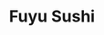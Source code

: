 ---
layout: place
title: "Fuyu Sushi"
permalink: /colorado/aurora/fuyu-sushi.html
stateAbbr: CO
stateName: Colorado
cityName: Aurora
seo:
  name: "Fuyu Sushi"
  type: Restaurant
  links: http://fuyusushi.com/
description: "Looking for sushi in Aurora, Colorado? Check out Fuyu Sushi for a delightful Japanese dining experience. Enjoy a variety of sushi and other dishes in a welco..."
place_id: ChIJYQwbgqmJbIcRNHTYBvRky3E
photos:
  - name: >-
      places/ChIJYQwbgqmJbIcRNHTYBvRky3E/photos/AeeoHcKG-fc-qSDxa9zpUZIoP3d0VMwEpf4mGyT89FSXcbWv2VX6AQ22-sH2dWKFlB-zy_Onwylm_G8j4s1OUJ1V4G9ApFXw0YHa0AofxF1ChgZllOZ68aUFUR3-biqvYfszloOh8HG6y-jfVnuv2W0tH0pH-fzF42-EIkyhpU4SZPkeX9lSmCk7mG2vsvjp6hL_p4qifFhT0R5S-fYQhCk1yBzd52ZpAGyijCoxa6Ov0Y6JSP8dI6R6AkdKEn9svhHMs8NhbNbTbO0SziivND0IfmEdRWUBeJJVUV4uVkylBHIWdCmc6LVQh8ua5jBxaWHKEYnRZyHnmACMYj7oyer9Le_iNuQRqJ9FPFQ-fGOobUBngkB90qfKq5HmmJXPS88q4NBTywbLw54j9D1S9aGsut8G4ADQlQcBWRE7zC_VqiEtKrDY
    widthPx: 3302
    heightPx: 1486
    authorAttributions:
      - displayName: John Huynh
        uri: https://maps.google.com/maps/contrib/107985455637243587483
        photoUri: >-
          https://lh3.googleusercontent.com/a-/ALV-UjX-WXo8FZiIgebUlYyfgVeeB4qudg72z53502YY16XQFuILFAM=s100-p-k-no-mo
    flagContentUri: >-
      https://www.google.com/local/imagery/report/?cb_client=maps_api_places.places_api&image_key=!1e10!2sCIHM0ogKEICAgICl1puggwE&hl=en-US
    googleMapsUri: >-
      https://www.google.com/maps/place//data=!3m4!1e2!3m2!1sCIHM0ogKEICAgICl1puggwE!2e10!4m2!3m1!1s0x876c89a9821b0c61:0x71cb64f406d87434
  - name: >-
      places/ChIJYQwbgqmJbIcRNHTYBvRky3E/photos/AeeoHcL_U6FpSW5L76Fz25jN3nHQehtnj6x-wlxOMpnnFv_L5BdtMDQtXGj92bs_ZKoujEcxZ1Q_N2RhR_MKDSbiBvVGgOBTihvCVHx-4EI4u05COzeF7Fv8OqnIDTwGiaQccVvLEifTaGoIf5EFOh7dGx4XCARPT9C2xMa6n05IikvAQ6oSLvmg9TRO7HG8uKTJSp4lAZ-kmIoj1CwywuR8yvmbNeJzAgzDuSyxBTnHpzqgDsF-6Zsny7EokFiDXAg2_PJlm5lj6O73dlWruvUVdA48Uaw7ZMs5Qt-TsEdeY0yzhg
    widthPx: 1920
    heightPx: 861
    authorAttributions:
      - displayName: Fuyu Sushi
        uri: https://maps.google.com/maps/contrib/108205169171798838976
        photoUri: >-
          https://lh3.googleusercontent.com/a-/ALV-UjV2avXlkJmt7vLkiy5-LUP-Pp6VVzMsORvZaG2e5wbM5Rp9tbo=s100-p-k-no-mo
    flagContentUri: >-
      https://www.google.com/local/imagery/report/?cb_client=maps_api_places.places_api&image_key=!1e10!2sAF1QipNYtwa_xlGaIrj1GEcHurtqlFvSE9le_M6E-SwW&hl=en-US
    googleMapsUri: >-
      https://www.google.com/maps/place//data=!3m4!1e2!3m2!1sAF1QipNYtwa_xlGaIrj1GEcHurtqlFvSE9le_M6E-SwW!2e10!4m2!3m1!1s0x876c89a9821b0c61:0x71cb64f406d87434
  - name: >-
      places/ChIJYQwbgqmJbIcRNHTYBvRky3E/photos/AeeoHcLwcchDMdsS5nwNsBR3CH_FVh6SyGbcMnu8iVJDmZZMudjaZ9JSZfzIn-DC5OZ_3fDP3Z8Tr-ygmP2qpOxzNfKDRDKA9AjnBwDM-aZgBquAmku834V3-8AD-IihGM7Asfu0pmqoI5lO60naNAHsoMelEJfQ1phTLgfjk_61SmjR9VKYoJ-wwztBKjTKej7-4175eo7qES547U3Vc9w-lV2wsCQp9gO7I_ztMK-1ap2wyQtstOyfm4wgP3aik2VsFyiczRdiO76sqBb8VCqVCxCbwGQ8rZioeV0EXPeLg6MnmuDlqje1CHhS9pFHNTCtAkH2cjG8YD0gf2wUPToYVx0a9TI1DCWyewZg-ZJsmJssrgAR9xhRuLEXI5dsBolHTFRgQeU1ucDb2KXnFcGqEcNhHchMEYApKQ9VFhPMkjVsQLjK
    widthPx: 3000
    heightPx: 4000
    authorAttributions:
      - displayName: patrick westlund
        uri: https://maps.google.com/maps/contrib/108636827340739321536
        photoUri: >-
          https://lh3.googleusercontent.com/a-/ALV-UjUqyjmRk775g5jSD8dTjaAE0U4eeEVun58vaw0TFrPyANK2Y8Eo=s100-p-k-no-mo
    flagContentUri: >-
      https://www.google.com/local/imagery/report/?cb_client=maps_api_places.places_api&image_key=!1e10!2sCIHM0ogKEICAgIDdxsiQtgE&hl=en-US
    googleMapsUri: >-
      https://www.google.com/maps/place//data=!3m4!1e2!3m2!1sCIHM0ogKEICAgIDdxsiQtgE!2e10!4m2!3m1!1s0x876c89a9821b0c61:0x71cb64f406d87434
  - name: >-
      places/ChIJYQwbgqmJbIcRNHTYBvRky3E/photos/AeeoHcLJCl1aII6TK8rCk1W3mEc0uJNfevT6YQ96-MigsTTOIRdNUqXb85rZyWnqVhJzvrTG3HyWhGtU2JJHcE-kFdk1BWE1W1Nrsq43twJ5wL2wMKebZiPRyhdLuYlo2h-aTHAIF8pgHYwf88wWldIrf2V78nDzTKsinbX-hbFv4bcPAD6i9ZwzWx8bk-C9q_9DLD4SPcfp6qx11uiW7Rkeout1glUpENDWRA3ynSuZXYcL1N6tsnW7Fde43w91xG-4uRwQipAlVW6M5GQ7C7y6ag07OgjiqVyfp4eLTGaX5W01su3e4qW1uE0iJOKtTHRnRuOVmgHM3aAAgRjFbLF_juYepFumQ3zPbeRPJzrg7ibXF35-MIdU1_Aaj0Dneru_BewE-Fp6Df0wxz0sMSpu31DTPRBvJChEZ6ThR9aC2IA
    widthPx: 4800
    heightPx: 3600
    authorAttributions:
      - displayName: Jeremy Easley
        uri: https://maps.google.com/maps/contrib/111037791871865183431
        photoUri: >-
          https://lh3.googleusercontent.com/a-/ALV-UjW1XirRx80jZphso8xc4rmv_ovnc5W8rObl7DTlgAUbN04CxCo0HA=s100-p-k-no-mo
    flagContentUri: >-
      https://www.google.com/local/imagery/report/?cb_client=maps_api_places.places_api&image_key=!1e10!2sCIHM0ogKEICAgICz9vvSbA&hl=en-US
    googleMapsUri: >-
      https://www.google.com/maps/place//data=!3m4!1e2!3m2!1sCIHM0ogKEICAgICz9vvSbA!2e10!4m2!3m1!1s0x876c89a9821b0c61:0x71cb64f406d87434
  - name: >-
      places/ChIJYQwbgqmJbIcRNHTYBvRky3E/photos/AeeoHcKlvvEyuaipHjOPMB9hOwVl-9hVwwZHVkIMPDFIyETE-SWeOZC8K_znrg7odmGd8Yn0smTjIkrUcUJcPR9P3GGPJcgKfxGVSzb6wB_FFu3XH_w7pBIBzyRXzPnTttV-q2qC7LQUDe5Zljk96kvCQjNKLoL0kCOfASTf4C218UZd2eYCyURQhaBKeegJGOBa61RYF80s2XjsNyBU6tt4KgjufeenOSLDXWfpt-eCnFa_115N8LbRRlMN6FDczSdfYaNKXdBxi5q0pPWpXPl-fuz3DkJtuusl32-UPzRhLqAPcwtEIF9ZbATSY6KlZ5rkcbdNUMv0GlqrG4UiwnpmHQ_QxcgmYRVjx4J8QS7UNdRHo0_KpNBPO4Wb_wtzZJjc8IJC4fuSkY73E9UJ-tn23VM6Ip8azlHqycL67lLOqPI
    widthPx: 3024
    heightPx: 4032
    authorAttributions:
      - displayName: Derek Milioni
        uri: https://maps.google.com/maps/contrib/108426899266884761592
        photoUri: >-
          https://lh3.googleusercontent.com/a/ACg8ocLmtKyqKPeVZTB3gC4glADyk_Dc9FB9-OXGBzRaD56MUkF6HA=s100-p-k-no-mo
    flagContentUri: >-
      https://www.google.com/local/imagery/report/?cb_client=maps_api_places.places_api&image_key=!1e10!2sCIHM0ogKEICAgIDT2ZmPbg&hl=en-US
    googleMapsUri: >-
      https://www.google.com/maps/place//data=!3m4!1e2!3m2!1sCIHM0ogKEICAgIDT2ZmPbg!2e10!4m2!3m1!1s0x876c89a9821b0c61:0x71cb64f406d87434
  - name: >-
      places/ChIJYQwbgqmJbIcRNHTYBvRky3E/photos/AeeoHcI_CkxaTrKhYfTPa6a7CB61XUNUpM5P4JDkE474uPvR-XSDdoxx-AcrC4iJuPc_i3qR1OxhqZjm9R-FU58eTkIWOiouLbomr0Ukig9Sjqn0HcyeJnVNbiwHcgwhWgXtW870AxQQPFLenil0X2JFsnmTesoA2ASgQDJqHd1HFOGyoRD668lv08XCx_5CVp_b325Iryx38_o1dKgMisCU_wI_FnPHQnz7QFOXacR5I-WtKxmXr77rf9mQyqLVutoygKCjflzJkKHwXUMqdAMGhat1scJ19hye4EfWvJLV3i6B8yC8NDru4qKAMJ6gnHbnFMd0ScsCOJ4Zxvk3eQCnbK-5BTBKyZ-0hfGTRIGpbRkV2z0lDxVS-fsSdTLoBBHtqn8s-w2OLHfZN5neksMCK56wi6YFasftu7GI9NpkF7Usmg
    widthPx: 4032
    heightPx: 3024
    authorAttributions:
      - displayName: S W
        uri: https://maps.google.com/maps/contrib/100280031787569303424
        photoUri: >-
          https://lh3.googleusercontent.com/a-/ALV-UjWl-K6wzwlTM_ePo0ssLpEizczUR1hNR_mNp5m_YvJ_KuhdRb9_=s100-p-k-no-mo
    flagContentUri: >-
      https://www.google.com/local/imagery/report/?cb_client=maps_api_places.places_api&image_key=!1e10!2sCIHM0ogKEICAgICLqomYNg&hl=en-US
    googleMapsUri: >-
      https://www.google.com/maps/place//data=!3m4!1e2!3m2!1sCIHM0ogKEICAgICLqomYNg!2e10!4m2!3m1!1s0x876c89a9821b0c61:0x71cb64f406d87434
  - name: >-
      places/ChIJYQwbgqmJbIcRNHTYBvRky3E/photos/AeeoHcK5Mokz8-k0KqBEKNLw0mBADHz4sZm_2Tjf1ToCbYhSi0ZtyuLzmamt-Vf-knKmGVg5wGaHMz99DpovfG7HKmP_j0nyk4_L1hm02zLwTjZ5pvYqp1kXCRA5yo0_gVBzR5WlC9B4t7ZMoU-ica3-ZudkBy99Egj1BeUeju9YLSCff755E4pgzmeVy-9Z5vBMrtIjlVaqZmV56yIxcuPWkIWAMo6U_hV6PVenjss1Q_ChIY8avWaJKPQ0VGIZIyT4m0sESTeOa3Umz4au1IoWtwXwkxydx4sznALc-dppqN8F6Rt6pqb2FINTW_JnnUpas2Ez7K4WsQV017SaImvMsJvsMMjF0HuB-DGPb9-37emrMTALqKVf5kEBKXg_1xGLqwii-sDCfar2Y6yqtLS0DnK32wbZAYFJWwbs39QcTxBDUGE
    widthPx: 3024
    heightPx: 4032
    authorAttributions:
      - displayName: Jeremy Easley
        uri: https://maps.google.com/maps/contrib/111037791871865183431
        photoUri: >-
          https://lh3.googleusercontent.com/a-/ALV-UjW1XirRx80jZphso8xc4rmv_ovnc5W8rObl7DTlgAUbN04CxCo0HA=s100-p-k-no-mo
    flagContentUri: >-
      https://www.google.com/local/imagery/report/?cb_client=maps_api_places.places_api&image_key=!1e10!2sCIHM0ogKEICAgICz9vvS7AE&hl=en-US
    googleMapsUri: >-
      https://www.google.com/maps/place//data=!3m4!1e2!3m2!1sCIHM0ogKEICAgICz9vvS7AE!2e10!4m2!3m1!1s0x876c89a9821b0c61:0x71cb64f406d87434
  - name: >-
      places/ChIJYQwbgqmJbIcRNHTYBvRky3E/photos/AeeoHcJO2jhxV4p_eJHQCYKG8hxM2Wur3dY1fiQpMny3hZIrOYv5cmf1oGX9LYJpmVQRWqs1bHabVTpk2XMw2l9ex9D0ZJ0MXlT2cS0iq8vsBqyVTiobqxZw9jomTabGRnIduaz9vnlTUx6nwM6qT9O1M9GIwP9WlFDKlPLyPABC-Geob8NXcLLYoOJ8l2PO3em9COC14h7dXYEXtgs_vUWTUNFZeJ7Ctx4d6uvrPmNqI0KTkWN1ziH-RPKB9rPfCbikmGeb5waQP_TckgX_YU30Mf4PyzuJijHJFS4aOB76UdftxKwB8PybqggK7CkJgdTrjD_QauZ79A660b8c_U4iiy15C6q_D01pXpJqsvhS1KLRUVJb9_lAhl57jWjoYdfrfn0BN9zANXSauH3gDWGHibFESAxaGiNz_WKMTPjVqBw
    widthPx: 4032
    heightPx: 3024
    authorAttributions:
      - displayName: Jeremy Easley
        uri: https://maps.google.com/maps/contrib/111037791871865183431
        photoUri: >-
          https://lh3.googleusercontent.com/a-/ALV-UjW1XirRx80jZphso8xc4rmv_ovnc5W8rObl7DTlgAUbN04CxCo0HA=s100-p-k-no-mo
    flagContentUri: >-
      https://www.google.com/local/imagery/report/?cb_client=maps_api_places.places_api&image_key=!1e10!2sCIHM0ogKEICAgICz9vvSLA&hl=en-US
    googleMapsUri: >-
      https://www.google.com/maps/place//data=!3m4!1e2!3m2!1sCIHM0ogKEICAgICz9vvSLA!2e10!4m2!3m1!1s0x876c89a9821b0c61:0x71cb64f406d87434
  - name: >-
      places/ChIJYQwbgqmJbIcRNHTYBvRky3E/photos/AeeoHcLCY0im7pvzh0obnXOUJWXTaAkLxDP3QwCDWmgiTjM4ZXOt-DzM44zmFtsLezMg01PUpvyHeXEt_tohOyC5Hk-Vqedpcvo5OMQ0hK92XU4W1fxQEtfe1XGFgODQ8XuXjLWmANWWo-HBpgy8_qDBtKNanihclTSOYh7vTrisE2sk2PPCcoFbsYMEFX2-qnUxsmeULWrQ35NM56vgJX3vRwI6VG7HbRf2Jc2_Gq6apTz7flwM1yxDxuH5wOzYDuR7o33G5fgkfwx_le-o1Txq-dScraGZb550rwZzruiUSFzczOeWdIM1mMgF861UT01U96jedfP_QQrRtVarOdvXKKo14Dq8ao5rLYS5-ifR_99suJ1v5HqhwiW_QMPk0UQWsPoy6bPvjHC6mjBUf2ZaOKgwFeoGgaUXXi2JH5lSjpzfZA
    widthPx: 1080
    heightPx: 1920
    authorAttributions:
      - displayName: Ken Lee
        uri: https://maps.google.com/maps/contrib/115619107049285459977
        photoUri: >-
          https://lh3.googleusercontent.com/a/ACg8ocLgdKZN83vNGzEcgvRBzMyZ_h706vlaLdvcCIoO90PIFZ5CxQ=s100-p-k-no-mo
    flagContentUri: >-
      https://www.google.com/local/imagery/report/?cb_client=maps_api_places.places_api&image_key=!1e10!2sCIHM0ogKEICAgID9uenBGg&hl=en-US
    googleMapsUri: >-
      https://www.google.com/maps/place//data=!3m4!1e2!3m2!1sCIHM0ogKEICAgID9uenBGg!2e10!4m2!3m1!1s0x876c89a9821b0c61:0x71cb64f406d87434
  - name: >-
      places/ChIJYQwbgqmJbIcRNHTYBvRky3E/photos/AeeoHcJMn4SY3b7SAxP_oO3JKY7rSMAAMj05CgDh-mVo3nz58u6VJ2qsqTjLn4uz1pYaDkanFGdrJjlO8QYrje8gPAtZM119GCewEHGUeWYmKLr0vHTNs8opEH7BvT_p7QDysY5eurSySsMi3SCPwmnZvpETFb5oszU3Rn0Ax_tt9RdAsyxC4PAsiWLlKhTEwW3IKdulEdHl5uJs1JUpOMb8P6_e7f91VXiQD5XqZddr_3tRqn8fjRgH6gfEwj816QxnZeiZNE2isKJwF0YnuGyj9UgDCkEHQZJ5D5fxegq55rxz8B4bKlioXvXkg8H3IqegpW3aX8REcQGjgfzKgw8LcPxnCqCOZUgMpimWlL-31nDdn_4p_0_06d-9QLVEuJw3KPcshQajgFOpU4wNitjowmYZB5tTg9vC0kJ5pdSKCs4nhmty
    widthPx: 4000
    heightPx: 3000
    authorAttributions:
      - displayName: Darya Chistyakova
        uri: https://maps.google.com/maps/contrib/110969104785306339741
        photoUri: >-
          https://lh3.googleusercontent.com/a-/ALV-UjUFUpBrtohm-kPB4_yHKPu987YMhmAFSL7rSEch_lCVZgAB_1By=s100-p-k-no-mo
    flagContentUri: >-
      https://www.google.com/local/imagery/report/?cb_client=maps_api_places.places_api&image_key=!1e10!2sCIHM0ogKEICAgICrvPyA-QE&hl=en-US
    googleMapsUri: >-
      https://www.google.com/maps/place//data=!3m4!1e2!3m2!1sCIHM0ogKEICAgICrvPyA-QE!2e10!4m2!3m1!1s0x876c89a9821b0c61:0x71cb64f406d87434
address: 16911 E Quincy Ave A4, Aurora, CO 80015, USA
street: 16911 E Quincy Ave A4
city: Aurora
state: CO
zip: '80015'
country: USA
neighborhood: null
latitude: '39.640184'
longitude: '-104.790994'
accessibility_options:
  wheelchairAccessibleParking: true
  wheelchairAccessibleEntrance: true
  wheelchairAccessibleRestroom: true
  wheelchairAccessibleSeating: true
business_status: OPERATIONAL
name: Fuyu Sushi
google_maps_links:
  directionsUri: >-
    https://www.google.com/maps/dir//''/data=!4m7!4m6!1m1!4e2!1m2!1m1!1s0x876c89a9821b0c61:0x71cb64f406d87434!3e0
  placeUri: https://maps.google.com/?cid=8199758545807766580
  writeAReviewUri: >-
    https://www.google.com/maps/place//data=!4m3!3m2!1s0x876c89a9821b0c61:0x71cb64f406d87434!12e1
  reviewsUri: >-
    https://www.google.com/maps/place//data=!4m4!3m3!1s0x876c89a9821b0c61:0x71cb64f406d87434!9m1!1b1
  photosUri: >-
    https://www.google.com/maps/place//data=!4m3!3m2!1s0x876c89a9821b0c61:0x71cb64f406d87434!10e5
primary_type: Japanese Restaurant
opening_hours:
  regular: null
  current: null
secondary_opening_hours:
  regular:
    weekdayDescriptions: null
    type: null
  current:
    weekdayDescriptions: null
    type: null
phone: (303) 997-5869
price_level: PRICE_LEVEL_MODERATE
price_range: $20 &ndash; $30
rating: '4.8'
rating_count: 211
website: http://fuyusushi.com/
reviews: null
parking_options: null
payment_options: null
allow_dogs: null
curbside_pickup: null
delivery: null
dine_in: null
good_for_children: null
good_for_groups: null
good_for_sports: null
live_music: null
menu_for_children: null
outdoor_seating: null
reservable: null
restroom: null
serves_beer: null
serves_breakfast: null
serves_brunch: null
serves_cocktails: null
serves_coffee: null
serves_dinner: null
serves_dessert: null
serves_lunch: null
serves_vegetarian_food: null
serves_wine: null
takeout: null
summary: null

---